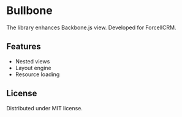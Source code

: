 # Bullbone

The library enhances Backbone.js view. Developed for ForcellCRM.

## Features

* Nested views
* Layout engine
* Resource loading

## License

Distributed under MIT license.
